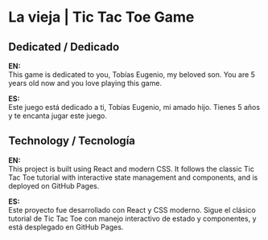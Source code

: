 # La vieja | Tic Tac Toe Game

## Dedicated / Dedicado

**EN:**  
This game is dedicated to you, Tobías Eugenio, my beloved son. You are 5 years old now and you love playing this game.

**ES:**  
Este juego está dedicado a ti, Tobías Eugenio, mi amado hijo. Tienes 5 años y te encanta jugar este juego.

## Technology / Tecnología

**EN:**  
This project is built using React and modern CSS. It follows the classic Tic Tac Toe tutorial with interactive state management and components, and is deployed on GitHub Pages.

**ES:**  
Este proyecto fue desarrollado con React y CSS moderno. Sigue el clásico tutorial de Tic Tac Toe con manejo interactivo de estado y componentes, y está desplegado en GitHub Pages.
